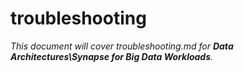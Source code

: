 # troubleshooting

_This document will cover troubleshooting.md for **Data Architectures\Synapse for Big Data Workloads**._
